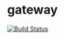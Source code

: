 # gateway
[![Build Status](https://cloud.drone.io/api/badges/SomethingBot/gateway/status.svg)](https://cloud.drone.io/SomethingBot/gateway)
